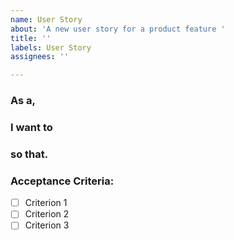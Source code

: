 ```yaml
---
name: User Story
about: 'A new user story for a product feature '
title: ''
labels: User Story
assignees: ''

---
```


### **As a**<type of user>,
### **I want to**<a goal>
### **so that**<benefit>.

### **Acceptance Criteria:** 
- [ ] Criterion 1
- [ ] Criterion 2
- [ ] Criterion 3
